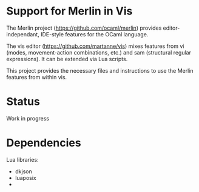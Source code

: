 # Support for Merlin in Vis

The Merlin project (https://github.com/ocaml/merlin) provides editor-independant, IDE-style features for the OCaml language.

The vis editor (https://github.com/martanne/vis) mixes features from vi (modes, movement-action combinations, etc.) and sam (structural regular expressions). It can be extended via Lua scripts.

This project provides the necessary files and instructions to use the Merlin features from within vis.

# Status

Work in progress

# Dependencies

Lua libraries:

- dkjson
- luaposix
-
